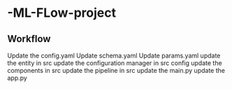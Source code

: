 # -ML-FLow-project

## Workflow

Update the config.yaml
Update schema.yaml
Update params.yaml
update the entity in src
update the configuration manager in src config
update the components in src
update the pipeline in src
update the main.py
update the app.py
